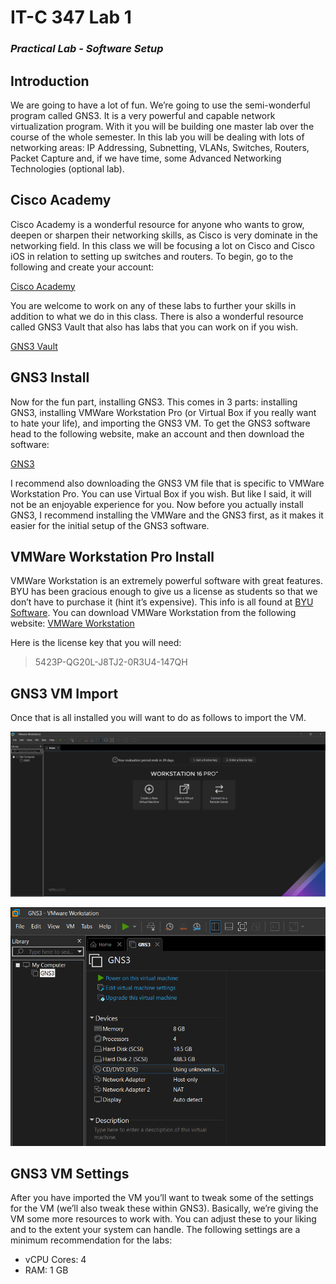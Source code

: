 # IT-C 347 Lab 1
### *Practical Lab - Software Setup*
## Introduction

We are going to have a lot of fun. We’re going to use the semi-wonderful program called GNS3. It is a very powerful and capable network virtualization program. With it you will be building one master lab over the course of the whole semester. In this lab you will be dealing with lots of networking areas: IP Addressing, Subnetting, VLANs, Switches, Routers, Packet Capture and, if we have time, some Advanced Networking Technologies (optional lab).

## Cisco Academy

Cisco Academy is a wonderful resource for anyone who wants to grow, deepen or sharpen their networking skills, as Cisco is very dominate in the networking field. In this class we will be focusing a lot on Cisco and Cisco iOS in relation to setting up switches and routers.
To begin, go to the following and create your account:

[Cisco Academy](https://www.netacad.com/)

You are welcome to work on any of these labs to further your skills in addition to what we do in this class.
There is also a wonderful resource called GNS3 Vault that also has labs that you can work on if you wish.

[GNS3 Vault](https://gns3vault.com/)

## GNS3 Install

Now for the fun part, installing GNS3. This comes in 3 parts: installing GNS3, installing VMWare Workstation Pro (or Virtual Box if you really want to hate your life), and importing the GNS3 VM. 
To get the GNS3 software head to the following website, make an account and then download the software:

[GNS3](https://www.gns3.com/)

I recommend also downloading the GNS3 VM file that is specific to VMWare Workstation Pro. You can use Virtual Box if you wish. But like I said, it will not be an enjoyable experience for you.
Now before you actually install GNS3, I recommend installing the VMWare and the GNS3 first, as it makes it easier for the initial setup of the GNS3 software.

## VMWare Workstation Pro Install

VMWare Workstation is an extremely powerful software with great features. BYU has been gracious enough to give us a license as students so that we don’t have to purchase it (hint it’s expensive). This info is all found at [BYU Software](https://software.byu.edu/workstation). You can download VMWare Workstation from the following website:
[VMWare Workstation](https://www.vmware.com/products/workstation-pro/workstation-pro-evaluation.html)

Here is the license key that you will need:
> 5423P-QG20L-J8TJ2-0R3U4-147QH

## GNS3 VM Import

Once that is all installed you will want to do as follows to import the VM.

![VMWare Workstation Main Screen](/assets/images/lab1/vmware-main-screen.png "VMWare Workstation Main Screen")

![VMWare Workstation Settings Screen](/assets/images/lab1/vmware-settings-screen.png "VMWare Workstation Settings Screen")

## GNS3 VM Settings

After you have imported the VM you’ll want to tweak some of the settings for the VM (we’ll also tweak these within GNS3). Basically, we’re giving the VM some more resources to work with. You can adjust these to your liking and to the extent your system can handle. The following settings are a minimum recommendation for the labs:

-	vCPU Cores: 4
-	RAM: 1 GB

